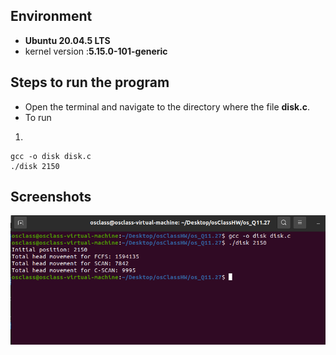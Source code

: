 ## Environment

- **Ubuntu 20.04.5 LTS**
- kernel version :**5.15.0-101-generic**

## Steps to run the program

- Open the terminal and navigate to the directory where the file **disk.c**.
- To run

1.

```
gcc -o disk disk.c
./disk 2150
```

## Screenshots

![img](11.27.png)
